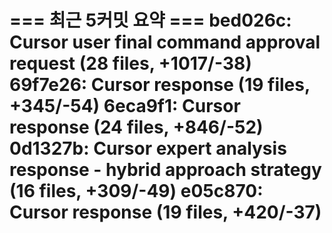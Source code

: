 === 최근 5커밋 요약 ===
bed026c: Cursor user final command approval request (28 files, +1017/-38)
69f7e26: Cursor response (19 files, +345/-54)
6eca9f1: Cursor response (24 files, +846/-52)
0d1327b: Cursor expert analysis response - hybrid approach strategy (16 files, +309/-49)
e05c870: Cursor response (19 files, +420/-37)
=======================
